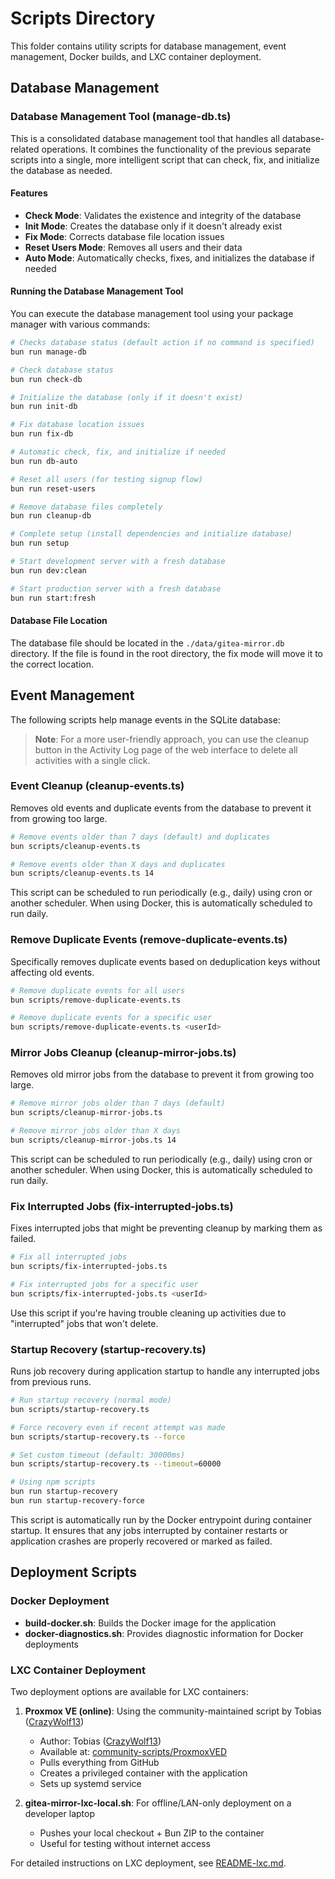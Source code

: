 # Scripts Directory

This folder contains utility scripts for database management, event management, Docker builds, and LXC container deployment.

## Database Management

### Database Management Tool (manage-db.ts)

This is a consolidated database management tool that handles all database-related operations. It combines the functionality of the previous separate scripts into a single, more intelligent script that can check, fix, and initialize the database as needed.

#### Features

- **Check Mode**: Validates the existence and integrity of the database
- **Init Mode**: Creates the database only if it doesn't already exist
- **Fix Mode**: Corrects database file location issues
- **Reset Users Mode**: Removes all users and their data
- **Auto Mode**: Automatically checks, fixes, and initializes the database if needed

#### Running the Database Management Tool

You can execute the database management tool using your package manager with various commands:

```bash
# Checks database status (default action if no command is specified)
bun run manage-db

# Check database status
bun run check-db

# Initialize the database (only if it doesn't exist)
bun run init-db

# Fix database location issues
bun run fix-db

# Automatic check, fix, and initialize if needed
bun run db-auto

# Reset all users (for testing signup flow)
bun run reset-users

# Remove database files completely
bun run cleanup-db

# Complete setup (install dependencies and initialize database)
bun run setup

# Start development server with a fresh database
bun run dev:clean

# Start production server with a fresh database
bun run start:fresh
```

#### Database File Location

The database file should be located in the `./data/gitea-mirror.db` directory. If the file is found in the root directory, the fix mode will move it to the correct location.

## Event Management

The following scripts help manage events in the SQLite database:

> **Note**: For a more user-friendly approach, you can use the cleanup button in the Activity Log page of the web interface to delete all activities with a single click.



### Event Cleanup (cleanup-events.ts)

Removes old events and duplicate events from the database to prevent it from growing too large.

```bash
# Remove events older than 7 days (default) and duplicates
bun scripts/cleanup-events.ts

# Remove events older than X days and duplicates
bun scripts/cleanup-events.ts 14
```

This script can be scheduled to run periodically (e.g., daily) using cron or another scheduler. When using Docker, this is automatically scheduled to run daily.

### Remove Duplicate Events (remove-duplicate-events.ts)

Specifically removes duplicate events based on deduplication keys without affecting old events.

```bash
# Remove duplicate events for all users
bun scripts/remove-duplicate-events.ts

# Remove duplicate events for a specific user
bun scripts/remove-duplicate-events.ts <userId>
```

### Mirror Jobs Cleanup (cleanup-mirror-jobs.ts)

Removes old mirror jobs from the database to prevent it from growing too large.

```bash
# Remove mirror jobs older than 7 days (default)
bun scripts/cleanup-mirror-jobs.ts

# Remove mirror jobs older than X days
bun scripts/cleanup-mirror-jobs.ts 14
```

This script can be scheduled to run periodically (e.g., daily) using cron or another scheduler. When using Docker, this is automatically scheduled to run daily.

### Fix Interrupted Jobs (fix-interrupted-jobs.ts)

Fixes interrupted jobs that might be preventing cleanup by marking them as failed.

```bash
# Fix all interrupted jobs
bun scripts/fix-interrupted-jobs.ts

# Fix interrupted jobs for a specific user
bun scripts/fix-interrupted-jobs.ts <userId>
```

Use this script if you're having trouble cleaning up activities due to "interrupted" jobs that won't delete.

### Startup Recovery (startup-recovery.ts)

Runs job recovery during application startup to handle any interrupted jobs from previous runs.

```bash
# Run startup recovery (normal mode)
bun scripts/startup-recovery.ts

# Force recovery even if recent attempt was made
bun scripts/startup-recovery.ts --force

# Set custom timeout (default: 30000ms)
bun scripts/startup-recovery.ts --timeout=60000

# Using npm scripts
bun run startup-recovery
bun run startup-recovery-force
```

This script is automatically run by the Docker entrypoint during container startup. It ensures that any jobs interrupted by container restarts or application crashes are properly recovered or marked as failed.

## Deployment Scripts

### Docker Deployment

- **build-docker.sh**: Builds the Docker image for the application
- **docker-diagnostics.sh**: Provides diagnostic information for Docker deployments

### LXC Container Deployment

Two deployment options are available for LXC containers:

1. **Proxmox VE (online)**: Using the community-maintained script by Tobias ([CrazyWolf13](https://github.com/CrazyWolf13))
   - Author: Tobias ([CrazyWolf13](https://github.com/CrazyWolf13))
   - Available at: [community-scripts/ProxmoxVED](https://github.com/community-scripts/ProxmoxVED/blob/main/install/gitea-mirror-install.sh)
   - Pulls everything from GitHub
   - Creates a privileged container with the application
   - Sets up systemd service

2. **gitea-mirror-lxc-local.sh**: For offline/LAN-only deployment on a developer laptop
   - Pushes your local checkout + Bun ZIP to the container
   - Useful for testing without internet access

For detailed instructions on LXC deployment, see [README-lxc.md](./README-lxc.md).
